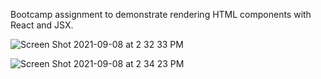 Bootcamp assignment to demonstrate rendering HTML components with React and JSX.

![Screen Shot 2021-09-08 at 2 32 33 PM](https://user-images.githubusercontent.com/86169488/132573422-5e4aa10c-4e0a-4a0e-99f1-1b013599809e.png)

![Screen Shot 2021-09-08 at 2 34 23 PM](https://user-images.githubusercontent.com/86169488/132573748-f15df4b1-5567-4349-a9b7-fdd23b8c12c5.png)
